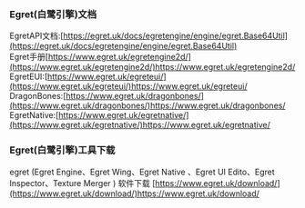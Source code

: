 ### Egret(白鹭引擎)文档
EgretAPI文档:[https://egret.uk/docs/egretengine/engine/egret.Base64Util](https://egret.uk/docs/egretengine/engine/egret.Base64Util) </br>
Egret手册[https://www.egret.uk/egretengine2d/](https://www.egret.uk/egretengine2d/)https://www.egret.uk/egretengine2d/ </br>
EgretEUI:[https://www.egret.uk/egreteui/](https://www.egret.uk/egreteui/)https://www.egret.uk/egreteui/ </br>
DragonBones:[https://www.egret.uk/dragonbones/](https://www.egret.uk/dragonbones/)https://www.egret.uk/dragonbones/ </br>
EgretNative:[https://www.egret.uk/egretnative/](https://www.egret.uk/egretnative/)https://www.egret.uk/egretnative/ </br>

### Egret(白鹭引擎)工具下载
egret (Egret Engine、Egret Wing、Egret Native 、Egret UI Edito、Egret Inspector、Texture Merger ) 软件下载 [https://www.egret.uk/download/](https://www.egret.uk/download/)https://www.egret.uk/download/
